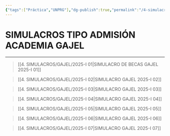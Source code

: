 ```yaml
---
{"tags":["Práctica","UNPRG"],"dg-publish":true,"permalink":"/4-simulacros/gajel/simulacros-academia-gajel/","dgPassFrontmatter":true}
---
```


# SIMULACROS TIPO ADMISIÓN ACADEMIA GAJEL
---

>[[4. SIMULACROS/GAJEL/2025-I 01\|SIMULACRO DE BECAS GAJEL 2025-I 01]]

>[[4. SIMULACROS/GAJEL/2025-I 02\|SIMULACRO GAJEL 2025-I 02]]

>[[4. SIMULACROS/GAJEL/2025-I 03\|SIMULACRO GAJEL 2025-I 03]]

>[[4. SIMULACROS/GAJEL/2025-I 04\|SIMULACRO GAJEL 2025-I 04]]

>[[4. SIMULACROS/GAJEL/2025-I 05\|SIMULACRO GAJEL 2025-I 05]]

>[[4. SIMULACROS/GAJEL/2025-I 06\|SIMULACRO GAJEL 2025-I 06]]

>[[4. SIMULACROS/GAJEL/2025-I 07\|SIMULACRO GAJEL 2025-I 07]]

